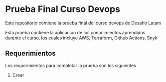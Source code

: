 # Prueba Final Curso Devops

Este repositorio contiene la prueba final del curso devops de Desafio Latam

Esta prueba contiene la aplicación de los conocimientos aprendidos durante el curso, los cuales incluye AWS, Terraform, Github Actions, Snyk 

## Requerimientos

Los requerimientos para completar la prueba son los siguientes

1. Crear

